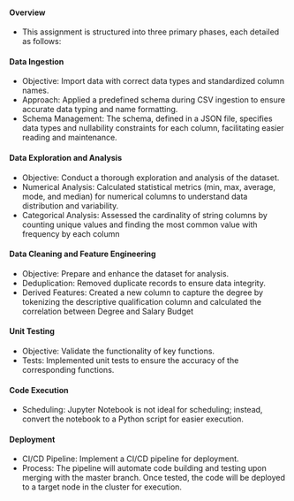#### Overview
* This assignment is structured into three primary phases, each detailed as follows:

#### Data Ingestion
* Objective: Import data with correct data types and standardized column names.
* Approach: Applied a predefined schema during CSV ingestion to ensure accurate data typing and name formatting.
* Schema Management: The schema, defined in a JSON file, specifies data types and nullability constraints for each column, facilitating easier reading and maintenance.

#### Data Exploration and Analysis
* Objective: Conduct a thorough exploration and analysis of the dataset.
* Numerical Analysis: Calculated statistical metrics (min, max, average, mode, and median) for numerical columns to understand data distribution and variability.
* Categorical Analysis: Assessed the cardinality of string columns by counting unique values and finding the most common value with frequency by each column

#### Data Cleaning and Feature Engineering
* Objective: Prepare and enhance the dataset for analysis.
* Deduplication: Removed duplicate records to ensure data integrity.
* Derived Features: Created a new column to capture the degree by tokenizing the descriptive qualification column and calculated the correlation between Degree and Salary Budget

#### Unit Testing
* Objective: Validate the functionality of key functions.
* Tests: Implemented unit tests to ensure the accuracy of the corresponding functions.


#### Code Execution
* Scheduling: Jupyter Notebook is not ideal for scheduling; instead, convert the notebook to a Python script for easier execution.


#### Deployment
* CI/CD Pipeline: Implement a CI/CD pipeline for deployment.
* Process: The pipeline will automate code building and testing upon merging with the master branch. Once tested, the code will be deployed to a target node in the cluster for execution.
